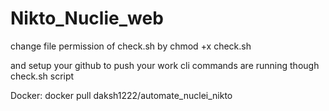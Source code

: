 # Nikto_Nuclie_web


change file permission of check.sh
by chmod +x check.sh

and setup your github to push your work
cli commands are running though check.sh script

Docker:
docker pull daksh1222/automate_nuclei_nikto

